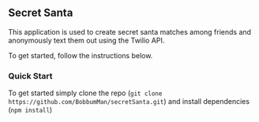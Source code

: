 ## Secret Santa

This application is used to create secret santa matches among friends and anonymously text them out using the Twilio API.

To get started, follow the instructions below.

### Quick Start

To get started simply clone the repo (```git clone https://github.com/BobbumMan/secretSanta.git```) and install dependencies (```npm install```)
